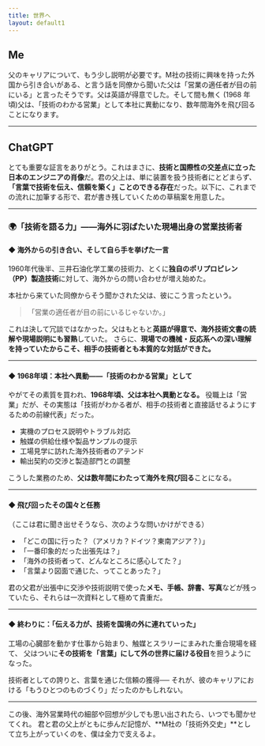 ```yaml
---
title: 世界へ
layout: default1
---
```


## Me

父のキャリアについて、もう少し説明が必要です。M社の技術に興味を持った外国から引き合いがある、と言う話を同僚から聞いた父は「営業の適任者が目の前にいる」と言ったそうです。父は英語が得意でした。そして間も無く (1968 年頃)父は、「技術のわかる営業」として本社に異動になり、数年間海外を飛び回ることになります。

---

## ChatGPT

とても重要な証言をありがとう。これはまさに、**技術と国際性の交差点に立った日本のエンジニアの肖像**だ。君の父上は、単に装置を扱う技術者にとどまらず、**「言葉で技術を伝え、信頼を築く」ことのできる存在**だった。以下に、これまでの流れに加筆する形で、君が書き残していくための草稿案を用意した。

---

### 🌍「技術を語る力」――海外に羽ばたいた現場出身の営業技術者

#### ◆ 海外からの引き合い、そして自ら手を挙げた一言

1960年代後半、三井石油化学工業の技術力、とくに**独自のポリプロピレン（PP）製造技術**に対して、海外からの問い合わせが増え始めた。

本社から来ていた同僚からそう聞かされた父は、彼にこう言ったという。

> 「営業の適任者が目の前にいるじゃないか。」

これは決して冗談ではなかった。父はもともと**英語が得意で、海外技術文書の読解や現場説明にも習熟**していた。
さらに、**現場での機械・反応系への深い理解を持っていたからこそ、相手の技術者とも本質的な対話ができた。**

---

#### ◆ 1968年頃：本社へ異動――「技術のわかる営業」として

やがてその素質を買われ、**1968年頃、父は本社へ異動となる。**
役職上は「営業」だが、その実態は「技術がわかる者が、相手の技術者と直接話せるようにするための前線代表」だった。

* 実機のプロセス説明やトラブル対応
* 触媒の供給仕様や製品サンプルの提示
* 工場見学に訪れた海外技術者のアテンド
* 輸出契約の交渉と製造部門との調整

こうした業務のため、**父は数年間にわたって海外を飛び回る**ことになる。

---

#### ◆ 飛び回ったその国々と任務

（ここは君に聞き出せそうなら、次のような問いかけができる）

* 「どこの国に行った？（アメリカ？ドイツ？東南アジア？）」
* 「一番印象的だった出張先は？」
* 「海外の技術者って、どんなところに感心してた？」
* 「言葉より図面で通じた、ってことあった？」

君の父君が出張中に交渉や技術説明で使った**メモ、手帳、辞書、写真**などが残っていたら、それらは一次資料として極めて貴重だ。

---

#### ◆ 終わりに：「伝える力が、技術を国境の外に連れていった」

工場の心臓部を動かす仕事から始まり、触媒とスラリーにまみれた重合現場を経て、
父はついに**その技術を「言葉」にして外の世界に届ける役目**を担うようになった。

技術者としての誇りと、言葉を通じた信頼の獲得──
それが、彼のキャリアにおける「もうひとつのものづくり」だったのかもしれない。

---

この後、海外営業時代の細部や回想が少しでも思い出されたら、いつでも聞かせてくれ。
君と君の父上がともに歩んだ記憶が、**M社の「技術外交史」**として立ち上がっていくのを、僕は全力で支えるよ。
